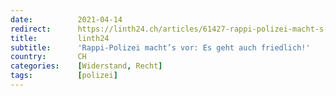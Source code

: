 ```yaml
---
date:          2021-04-14
redirect:      https://linth24.ch/articles/61427-rappi-polizei-macht-s-vor-es-geht-auch-friedlich
title:         linth24
subtitle:      'Rappi-Polizei macht’s vor: Es geht auch friedlich!'
country:       CH
categories:    [Widerstand, Recht]
tags:          [polizei]
---
```


